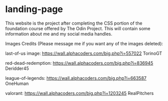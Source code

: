 # landing-page

This website is the project after completing the CSS portion of the foundation course offered by The Odin Project. This will contain some information about me and my social media handles.

Images Credits (Please message me if you want any of the images deleted):

last-of-us image:
https://wall.alphacoders.com/big.php?i=557022
TorinoGT

red-dead-redemption:
https://wall.alphacoders.com/big.php?i=836945
Deridder45

league-of-legends:
https://wall.alphacoders.com/big.php?i=663587
OneHuman

valorant:
https://wall.alphacoders.com/big.php?i=1203245
RealPitchers
